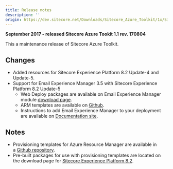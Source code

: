 ```yaml
---
title: Release notes
description: ''
origin: https://dev.sitecore.net/Downloads/Sitecore_Azure_Toolkit/1x/Sitecore_Azure_Toolkit_111/Release_notes
---
```


**September 2017 - released Sitecore Azure Tookit 1.1 rev. 170804**

This a maintenance release of Sitecore Azure Toolkit.

## Changes

-   Added resources for Sitecore Experience Platform 8.2 Update-4 and Update-5.
-   Support for Email Experience Manager 3.5 with Sitecore Experience Platform 8.2 Update-5
    -   Web Deploy packages are available on Email Experience Manager module [download page](/downloads/Email_Experience_Manager/35/Email_Experience_Manager_35_Initial_Release).
    -   ARM templates are available on [Github](https://github.com/Sitecore/Sitecore-Azure-Quickstart-Templates/tree/master/EXM%203.5.0).
    -   Instructions to add Email Experience Manager to your deployment are available on [Documentation site](https://doc.sitecore.net/Cloud/82/Working%20with%20Sitecore%20Azure).

## Notes

-   Provisioning templates for Azure Resource Manager are available in a [Github repository](https://github.com/Sitecore/Sitecore-Azure-Quickstart-Templates).
-   Pre-built packages for use with provisioning templates are located on the download page for [Sitecore Experience Platform 8.2](/downloads/Sitecore_Experience_Platform/82).
